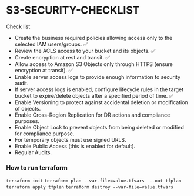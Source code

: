 # S3-SECURITY-CHECKLIST



Check list 
- Create the business required policies allowing access only to the selected IAM users/groups. ✅
- Review the ACLS access to your bucket and its objects. ✅
- Create encryption at rest and transit. ✅
- Allow access to Amazon S3 Objects only through HTTPS (ensure encryption at transit). ✅
- Enable server access logs to provide enough information to security audit. 
- If server access logs is enabled, configure lifecycle rules in the target bucket to expire/delete objects after a specified period of time. ✅
- Enable Versioning to protect against accidental deletion or modification of objects.
- Enable Cross-Region Replication for DR actions and compliance purposes.
- Enable Object Lock to prevent objects from being deleted or modified for compliance purpose.
- For temporary objects must use signed URLS.
- Enable Public Access (this is enabled for default).
- Regular Audits.



### How to run terraform

```terraform init```
```terraform plan --var-file=value.tfvars  --out tfplan```
```terraform apply tfplan```
```terraform destroy --var-file=value.tfvars```